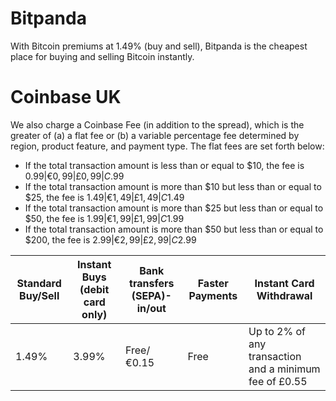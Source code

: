 # Bitpanda
With Bitcoin premiums at 1.49% (buy and sell), Bitpanda is the cheapest place for buying and selling Bitcoin instantly.

 # Coinbase UK
We also charge a Coinbase Fee (in addition to the spread), which is the greater of (a) a flat fee or (b) a variable percentage fee determined by region, product feature, and payment type. The flat fees are set forth below:
* If the total transaction amount is less than or equal to $10, the fee is $0.99 | €0,99 | £0,99 | C$.99
* If the total transaction amount is more than $10 but less than or equal to $25, the fee is $1.49 | €1,49 | £1,49 | C$1.49
* If the total transaction amount is more than $25 but less than or equal to $50, the fee is $1.99 | €1,99 | £1,99 | C$1.99
* If the total transaction amount is more than $50 but less than or equal to $200, the fee is $2.99 | €2,99 | £2,99 | C$2.99

Standard Buy/Sell| Instant Buys (debit card only) | Bank transfers (SEPA)- in/out | Faster Payments | Instant Card Withdrawal
--- | --- | --- | --- |--- 
1.49%| 3.99% | Free/ €0.15 | Free | Up to 2% of any transaction and a minimum fee of £0.55